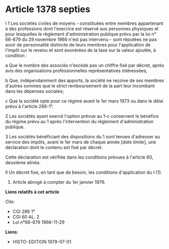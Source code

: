 # Article 1378 septies

I  1  Les sociétés civiles de moyens - constituées entre membres appartenant à des professions dont l'exercice est réservé
aux personnes physiques et pour lesquelles le règlement d'administration publique prévu par la loi n° 66-879 du 29 novembre
1966 n'est pas intervenu - sont réputées ne pas avoir de personnalité distincte de leurs membres pour l'application de
l'impôt sur le revenu et sont exonérées de la taxe sur la valeur ajoutée, à condition :

a  Que le nombre des associés n'excède pas un chiffre fixé par décret, après avis des organisations professionnelles
représentatives intéressées;

b  Que, indépendamment des apports, la société ne reçoive de ses membres d'autres sommes que le strict remboursement de la
part leur incombant dans les dépenses sociales;

c  Que la société opte pour ce régime avant le 1er mars 1973 ou dans le délai prévu à l'article 286-1°.

2  Les sociétés ayant exercé l'option prévue au 1-c conservent le bénéfice du régime prévu au 1 après l'intervention du
règlement d'administration publique.

3  Les sociétés bénéficiant des dispositions du 1 sont tenues d'adresser au service des impôts, avant le 1er mars de chaque
année [*date limite*], une déclaration dont le contenu est fixé par décret.

Cette déclaration est vérifiée dans les conditions prévues à l'article 60, deuxième alinéa.

II  Un décret fixe, en tant que de besoin, les conditions d'application du I (1).

1)  Article abrogé à compter du 1er janvier 1976.

**Liens relatifs à cet article**

_Cite_:

  - CGI 286 1°
  - CGI 60 AL. 2
  - Loi n°66-879 1966-11-29

**Liens**:

  - HISTO: EDITION 1979-07-01
